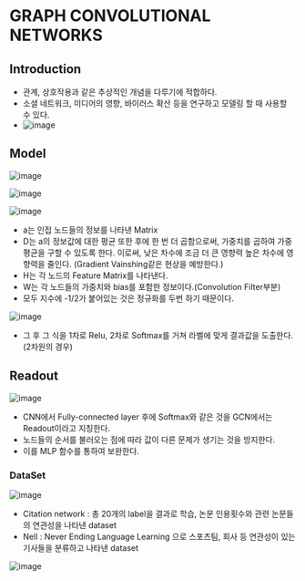 # GRAPH CONVOLUTIONAL NETWORKS

## Introduction

-   관계, 상호작용과 같은 추상적인 개념을 다루기에 적합하다.
-   소셜 네트워크, 미디어의 영향, 바이러스 확산 등을 연구하고 모델링 할 때 사용할 수 있다.
-   ![image](https://miro.medium.com/max/700/1*4SOlfgA9FjEpbCbfvYtiWw.png)


## Model
![image](https://miro.medium.com/max/700/1*EzSQP50zcYL0zUyRt5ouDA.png)

![image](https://blog.kakaocdn.net/dn/bQ5Em5/btqAU6Lc3YS/f1GIUGiCugVdgGiwIeY9OK/img.png)

![image](https://user-images.githubusercontent.com/69898343/143408144-212ff4be-944d-4f87-bbf7-3b7f3f3babee.png)

- a는 인접 노드들의 정보를 나타낸 Matrix
- D는 a의 정보값에 대한 평균 또한 후에 한 번 더 곱함으로써, 가중치를 곱하여 가중 평균을 구할 수 있도록 한다. 
    이로써, 낮은 차수에 조금 더 큰 영향력 높은 차수에 영향력을 줄인다. (Gradient Vainshing같은 현상을 예방한다.)
- H는 각 노드의 Feature Matrix를 나타낸다.
- W는 각 노드들의 가중치와 bias를 포함한 정보이다.(Convolution Filter부분)
- 모두 지수에 -1/2가 붙어있는 것은 정규화를 두번 하기 때문이다.

![image](https://user-images.githubusercontent.com/69898343/143410369-30252715-c532-48ff-846b-f12904d963c1.png)
- 그 후 그 식을 1차로 Relu, 2차로 Softmax를 거쳐 라벨에 맞게 결과값을 도출한다. (2차원의 경우)

## Readout
![image](https://img1.daumcdn.net/thumb/R1280x0/?scode=mtistory2&fname=https%3A%2F%2Fblog.kakaocdn.net%2Fdn%2Fc1644Y%2Fbtqz6g9DDpP%2FYUxHm1piMVukC115s1R5S0%2Fimg.png)
- CNN에서 Fully-connected layer 후에 Softmax와 같은 것을 GCN에서는 Readout이라고 지칭한다.
- 노드들의 순서를 불러오는 점에 따라 값이 다른 문제가 생기는 것을 방지한다.
- 이를 MLP 함수를 통하여 보완한다.



### DataSet
![image](https://baekyeongmin.github.io/images/GCN/dataset.png)
- Citation network : 총 20개의 label을 결과로 학습, 논문 인용횟수와 관련 논문들의 연관성을 나타낸 dataset
- Nell : Never Ending Language Learning 으로 스포츠팀, 회사 등 연관성이 있는 기사들을 분류하고 나타낸 dataset

![image](https://baekyeongmin.github.io/images/GCN/result.png)


